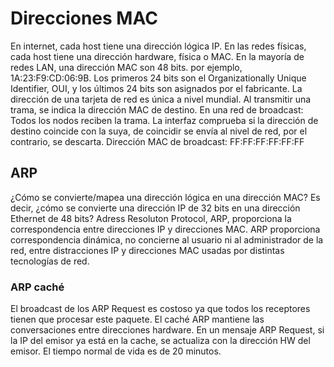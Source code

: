 # Direcciones MAC
En internet, cada host tiene una dirección lógica IP. En las redes físicas, cada host tiene una dirección hardware, física o MAC. En la mayoría de redes LAN, una dirección MAC son 48 bits. por ejemplo, 1A:23:F9:CD:06:9B. Los primeros 24 bits son el Organizationally Unique Identifier, OUI, y los últimos 24 bits son asignados por el fabricante. La dirección de una tarjeta de red es única a nivel mundial. Al transmitir una trama, se indica la dirección MAC de destino.
En una red de broadcast: Todos los nodos reciben la trama. La interfaz comprueba si la dirección de destino coincide con la suya, de coincidir se envía al nivel de red, por el contrario, se descarta.
Dirección MAC de broadcast: FF:FF:FF:FF:FF:FF
## ARP
¿Cómo se convierte/mapea una dirección lógica en una dirección MAC? Es decir, ¿cómo se convierte una dirección IP de 32 bits en una dirección Ethernet de 48 bits?
Adress Resoluton Protocol, ARP, proporciona la correspondencia entre direcciones IP y direcciones MAC.
ARP proporciona correspondencia dinámica, no concierne al usuario ni al administrador de la red, entre distracciones IP y direcciones MAC usadas por distintas tecnologías de red.
### ARP caché
El broadcast de los ARP Request es costoso ya que todos los receptores tienen que procesar este paquete.
El caché ARP mantiene las conversaciones entre direcciones hardware. En un mensaje ARP Request, si la IP del emisor ya está en la cache, se actualiza con la dirección HW del emisor. El tiempo normal de vida es de 20 minutos.
